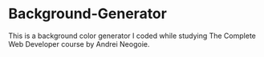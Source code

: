 # Background-Generator
This is a background color generator I coded while studying The Complete Web Developer course by Andrei Neogoie.
